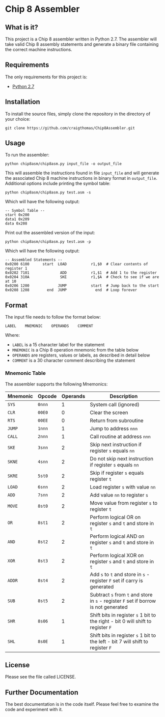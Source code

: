 # Chip 8 Assembler 

## What is it?

This project is a Chip 8 assembler written in Python 2.7. The assembler will 
take valid Chip 8 assembly statements and generate a binary file containing
the correct machine instructions.


## Requirements

The only requirements for this project is:

* [Python 2.7](http://www.python.org)


## Installation

To install the source files, simply clone the repository in the directory
of your choice:

    git clone https://github.com/craigthomas/Chip8Assembler.git


## Usage

To run the assembler:

    python chip8asm/chip8asm.py input_file -o output_file

This will assemble the instructions found in file `input_file` and will generate
the associated Chip 8 machine instructions in binary format in `output_file`.
Additional options include printing the symbol table:

    python chip8asm/chip8asm.py test.asm -s

Which will have the following output:

    -- Symbol Table --
    start 0x200
    data1 0x209
    data 0x208

Print out the assembled version of the input:

    python chip8asm/chip8asm.py test.asm -p

Which will have the following output:

    -- Assembled Statements --
    0x0200 6100      start  LOAD           r1,$0  # Clear contents of register 1            
    0x0202 7101              ADD           r1,$1  # Add 1 to the register                   
    0x0204 310A              SKE           r1,$A  # Check to see if we are at 10            
    0x0206 1200             JUMP           start  # Jump back to the start                  
    0x0208 1208        end  JUMP             end  # Loop forever                  


## Format

The input file needs to follow the format below:

    LABEL    MNEMONIC    OPERANDS    COMMENT

Where:

* `LABEL` is a 15 character label for the statement
* `MNEMONIC` is a Chip 8 operation mnemonic from the table below
* `OPERANDS` are registers, values or labels, as described in detail below
* `COMMENT` is a 30 character comment describing the statement

### Mnemonic Table

The assembler supports the following Mnemonics:

| Mnemonic | Opcode | Operands | Description |
| -------- | ------ | -------- | ----------- |
| `SYS`    | `0nnn` | 1 | System call (ignored)                                        |
| `CLR`    | `00E0` | 0 | Clear the screen                                             |
| `RTS`    | `00EE` | 0 | Return from subroutine                                       |
| `JUMP`   | `1nnn` | 1 | Jump to address `nnn`                                        |
| `CALL`   | `2nnn` | 1 | Call routine at address `nnn`                                |
| `SKE`    | `3snn` | 2 | Skip next instruction if register `s` equals `nn`            |
| `SKNE`   | `4snn` | 2 | Do not skip next instruction if register `s` equals `nn`     |
| `SKRE`   | `5st0` | 2 | Skip if register `s` equals register `t`                     |
| `LOAD`   | `6snn` | 2 | Load register `s` with value `nn`                            |
| `ADD`    | `7snn` | 2 | Add value `nn` to register `s`                               |
| `MOVE`   | `8st0` | 2 | Move value from register `s` to register `t`                 |
| `OR`     | `8st1` | 2 | Perform logical OR on register `s` and `t` and store in `t`  |
| `AND`    | `8st2` | 2 | Perform logical AND on register `s` and `t` and store in `t` |
| `XOR`    | `8st3` | 2 | Perform logical XOR on register `s` and `t` and store in `t` |
| `ADDR`   | `8st4` | 2 | Add `s` to `t` and store in `s` - register `F` set if carry is generated |
| `SUB`    | `8st5` | 2 | Subtract `s` from `t` and store in `s` - register `F` set if borrow is not generated |
| `SHR`    | `8s06` | 1 | Shift bits in register `s` 1 bit to the right - bit 0 will shift to register `F` |
| `SHL`    | `8s0E` | 1 | Shift bits in register `s` 1 bit to the left - bit 7 will shift to register `F` |

## License

Please see the file called LICENSE.


## Further Documentation

The best documentation is in the code itself. Please feel free to examine the
code and experiment with it. 
